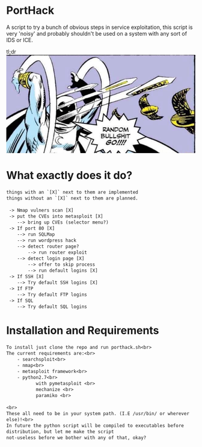 # PortHack
A script to try a bunch of obvious steps in service exploitation, this script is very 'noisy' and probably
shouldn't be used on a system with any sort of IDS or ICE.

tl;dr<br>
![random_bullshit](random_bullshit_go.png)

# What exactly does it do?
```
things with an `[X]` next to them are implemented
things without an `[X]` next to them are planned.

 -> Nmap vulners scan [X]
 -> put the CVEs into metasploit [X]
    --> bring up CVEs (selector menu?)
 -> If port 80 [X]
    --> run SQLMap
    --> run wordpress hack
    --> detect router page?
        --> run router exploit
    --> detect login page [X]
        --> offer to skip process
        --> run default logins [X]
 -> If SSH [X]
    --> Try default SSH logins [X]
 -> If FTP
    --> Try default FTP logins
 -> If SQL
    --> Try default SQL logins
```

# Installation and Requirements
```
To install just clone the repo and run porthack.sh<br>
The current requirements are:<br>
    - searchsploit<br>
    - nmap<br>
    - metasploit framework<br>
    - python2.7<br>
           with pymetasploit <br>
           mechanize <br>
           paramiko <br>
    
<br>
These all need to be in your system path. (I.E /usr/bin/ or wherever else)!<br>
In future the python script will be compiled to executables before distribution, but let me make the script
not-useless before we bother with any of that, okay?
```

